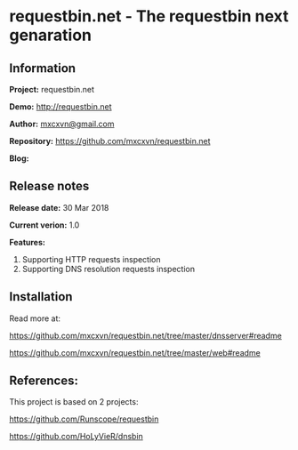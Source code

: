 # requestbin.net - The requestbin next genaration

## Information
**Project:** requestbin.net

**Demo:** http://requestbin.net

**Author:** mxcxvn@gmail.com

**Repository:** https://github.com/mxcxvn/requestbin.net

**Blog:** 

## Release notes
**Release date:** 30 Mar 2018

**Current verion:** 1.0

**Features:**

1. Supporting HTTP requests inspection
2. Supporting DNS resolution requests inspection

## Installation
Read more at:

https://github.com/mxcxvn/requestbin.net/tree/master/dnsserver#readme

https://github.com/mxcxvn/requestbin.net/tree/master/web#readme

## References:
This project is based on 2 projects:

https://github.com/Runscope/requestbin

https://github.com/HoLyVieR/dnsbin
